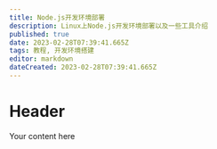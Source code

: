 ```yaml
---
title: Node.js开发环境部署
description: Linux上Node.js开发环境部署以及一些工具介绍
published: true
date: 2023-02-28T07:39:41.665Z
tags: 教程, 开发环境搭建
editor: markdown
dateCreated: 2023-02-28T07:39:41.665Z
---
```


# Header
Your content here